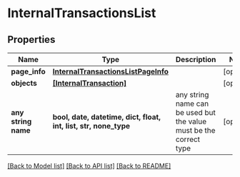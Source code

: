 # InternalTransactionsList


## Properties
Name | Type | Description | Notes
------------ | ------------- | ------------- | -------------
**page_info** | [**InternalTransactionsListPageInfo**](InternalTransactionsListPageInfo.md) |  | [optional] 
**objects** | [**[InternalTransaction]**](InternalTransaction.md) |  | [optional] 
**any string name** | **bool, date, datetime, dict, float, int, list, str, none_type** | any string name can be used but the value must be the correct type | [optional]

[[Back to Model list]](../README.md#documentation-for-models) [[Back to API list]](../README.md#documentation-for-api-endpoints) [[Back to README]](../README.md)


